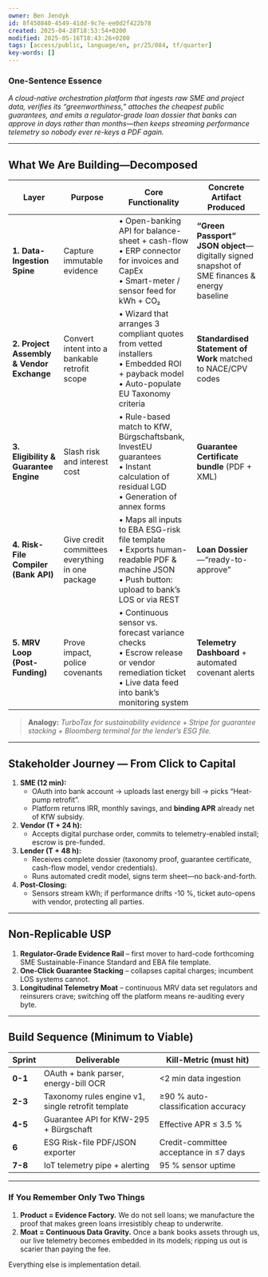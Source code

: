 ```yaml
---
owner: Ben Jendyk
id: 8f450840-4549-41dd-9c7e-ee0d2f422b78
created: 2025-04-28T18:53:54+0200
modified: 2025-05-16T18:43:26+0200
tags: [access/public, language/en, pr/25/084, tf/quarter]
key-words: []
---
```


### One-Sentence Essence  
*A cloud-native orchestration platform that ingests raw SME and project data, verifies its “greenworthiness,” attaches the cheapest public guarantees, and emits a regulator-grade loan dossier that banks can approve in days rather than months—then keeps streaming performance telemetry so nobody ever re-keys a PDF again.*

---

## What We Are **Building**—Decomposed

| Layer | Purpose | Core Functionality | Concrete Artifact Produced |
|-------|---------|--------------------|----------------------------|
| **1. Data-Ingestion Spine** | Capture immutable evidence | • Open-banking API for balance-sheet + cash-flow<br>• ERP connector for invoices and CapEx<br>• Smart-meter / sensor feed for kWh + CO₂ | **“Green Passport” JSON object**—digitally signed snapshot of SME finances & energy baseline |
| **2. Project Assembly & Vendor Exchange** | Convert intent into a bankable retrofit scope | • Wizard that arranges 3 compliant quotes from vetted installers<br>• Embedded ROI + payback model<br>• Auto-populate EU Taxonomy criteria | **Standardised Statement of Work** matched to NACE/CPV codes |
| **3. Eligibility & Guarantee Engine** | Slash risk and interest cost | • Rule-based match to KfW, Bürgschaftsbank, InvestEU guarantees<br>• Instant calculation of residual LGD<br>• Generation of annex forms | **Guarantee Certificate bundle** (PDF + XML) |
| **4. Risk-File Compiler (Bank API)** | Give credit committees everything in one package | • Maps all inputs to EBA ESG-risk file template<br>• Exports human-readable PDF & machine JSON<br>• Push button: upload to bank’s LOS or via REST | **Loan Dossier**—“ready-to-approve” |
| **5. MRV Loop (Post-Funding)** | Prove impact, police covenants | • Continuous sensor vs. forecast variance checks<br>• Escrow release or vendor remediation ticket<br>• Live data feed into bank’s monitoring system | **Telemetry Dashboard** + automated covenant alerts |

> **Analogy:** *TurboTax for sustainability evidence + Stripe for guarantee stacking + Bloomberg terminal for the lender’s ESG file.*

---

## Stakeholder Journey — From Click to Capital

1. **SME (12 min):**  
   - OAuth into bank account → uploads last energy bill → picks “Heat-pump retrofit”.  
   - Platform returns IRR, monthly savings, and **binding APR** already net of KfW subsidy.  
2. **Vendor (T + 24 h):**  
   - Accepts digital purchase order, commits to telemetry-enabled install; escrow is pre-funded.  
3. **Lender (T + 48 h):**  
   - Receives complete dossier (taxonomy proof, guarantee certificate, cash-flow model, vendor credentials).  
   - Runs automated credit model, signs term sheet—no back-and-forth.  
4. **Post-Closing:**  
   - Sensors stream kWh; if performance drifts -10 %, ticket auto-opens with vendor, protecting all parties.  

---

## Non-Replicable USP

1. **Regulator-Grade Evidence Rail** – first mover to hard-code forthcoming SME Sustainable-Finance Standard and EBA file template.  
2. **One-Click Guarantee Stacking** – collapses capital charges; incumbent LOS systems cannot.  
3. **Longitudinal Telemetry Moat** – continuous MRV data set regulators and reinsurers crave; switching off the platform means re-auditing every byte.

---

## Build Sequence (Minimum to Viable)

| Sprint | Deliverable | Kill-Metric (must hit) |
|--------|-------------|------------------------|
| **0-1** | OAuth + bank parser, energy-bill OCR | <2 min data ingestion |
| **2-3** | Taxonomy rules engine v1, single retrofit template | ≥90 % auto-classification accuracy |
| **4-5** | Guarantee API for KfW-295 + Bürgschaft | Effective APR ≤ 3.5 % |
| **6**   | ESG Risk-file PDF/JSON exporter | Credit-committee acceptance in ≤7 days |
| **7-8** | IoT telemetry pipe + alerting | 95 % sensor uptime |

---

### If You Remember Only Two Things

1. **Product = Evidence Factory.**  We do not sell loans; we manufacture the proof that makes green loans irresistibly cheap to underwrite.  
2. **Moat = Continuous Data Gravity.**  Once a bank books assets through us, our live telemetry becomes embedded in its models; ripping us out is scarier than paying the fee.

Everything else is implementation detail.